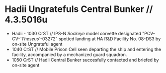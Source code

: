 # Hadii Ungratefuls Central Bunker // 4.3.5016u
* Hadii - 1030 CrST // IPS-N *Sockeye* model corvette designated \"PCV-CV-*'Theseus'*-03272" spotted landing at HA R&D Facility No. 08-DS3 by on-site Ungrateful agent
* 1040 CrST // Mobile Prison Cell seen departing the ship and entering the facility, accompanied by a mechanized guard squadron.
* 1050 CrST // Hadii Central Bunker succesfully contacted and briefed by on-site agent